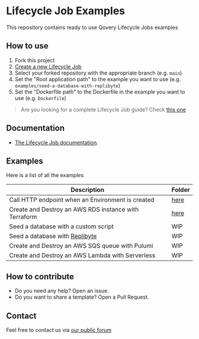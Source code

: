 # Lifecycle Job Examples

This repository contains ready to use Qovery Lifecycle Jobs examples

## How to use

1. Fork this project
2. [Create a new Lifecycle Job](https://hub.qovery.com/docs/using-qovery/configuration/lifecycle-job/)
3. Select your forked repository with the appropriate branch (e.g. `main`)
4. Set the "Root application path" to the example you want to use (e.g. `examples/seed-a-database-with-replibyte`)
5. Set the "Dockerfile path" to the Dockerfile in the example you want to use (e.g. `Dockerfile`)

> Are you looking for a complete Lifecycle Job guide? Check [this one](https://hub.qovery.com/guides/tutorial/how-to-use-lifecycle-job-to-deploy-any-kind-of-resources/)

## Documentation

- [The Lifecycle Job documentation](https://hub.qovery.com/docs/using-qovery/configuration/lifecycle-job/).

## Examples

Here is a list of all the examples

| Description                                                           | Folder                                                              |
|-----------------------------------------------------------------------|---------------------------------------------------------------------|
| Call HTTP endpoint when an Environment is created                     | [here](/examples/call-http-endpoint-when-an-environment-is-created) |
| Create and Destroy an AWS RDS instance with Terraform                 | [here](/examples/aws-rds-with-terraform)                            |
| Seed a database with a custom script                                  | WIP                                                                 |
| Seed a database with [Replibyte](https://github.com/Qovery/Replibyte) | WIP                                                                 |
| Create and Destroy an AWS SQS queue with Pulumi                       | WIP                                                                 |
| Create and Destroy an AWS Lambda with Serverless                      | WIP                                                                 |

## How to contribute

* Do you need any help? Open an issue.
* Do you want to share a template? Open a Pull Request.

## Contact

Feel free to contact us via [our public forum](https://discuss.qovery.com)
